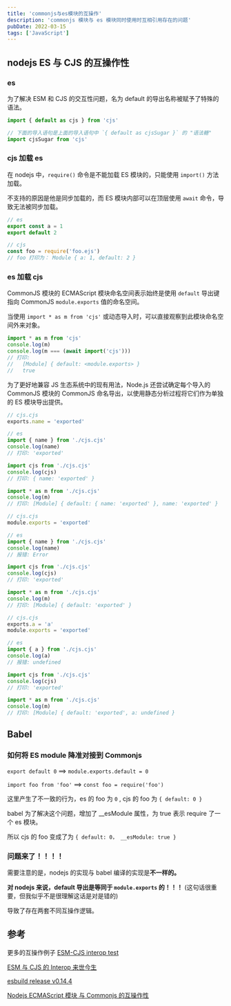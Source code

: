 ```yaml
---
title: 'commonjs与es模块的互操作'
description: 'commonjs 模块与 es 模块同时使用时互相引用存在的问题'
pubDate: 2022-03-15
tags: ['JavaScript']
---
```


## nodejs ES 与 CJS 的互操作性

### es

为了解决 ESM 和 CJS 的交互性问题，名为 default 的导出名称被赋予了特殊的语法。

```js
import { default as cjs } from 'cjs'

// 下面的导入语句是上面的导入语句中 `{ default as cjsSugar }` 的 "语法糖"
import cjsSugar from 'cjs'
```

### cjs 加载 es

在 nodejs 中，`require()` 命令是不能加载 ES 模块的，只能使用 `import()` 方法加载。

不支持的原因是他是同步加载的，而 ES 模块内部可以在顶层使用 `await` 命令，导致无法被同步加载。

```js
// es
export const a = 1
export default 2

// cjs
const foo = require('foo.ejs')
// foo 打印为： Module { a: 1, default: 2 }
```

### es 加载 cjs

CommonJS 模块的 ECMAScript 模块命名空间表示始终是使用 `default` 导出键指向 CommonJS `module.exports` 值的命名空间。

当使用 `import * as m from 'cjs'` 或动态导入时，可以直接观察到此模块命名空间外来对象。

```js
import * as m from 'cjs'
console.log(m)
console.log(m === (await import('cjs')))
// 打印:
//   [Module] { default: <module.exports> }
//   true
```

为了更好地兼容 JS 生态系统中的现有用法，Node.js 还尝试确定每个导入的 CommonJS 模块的 CommonJS 命名导出，以使用静态分析过程将它们作为单独的 ES 模块导出提供。

```js
// cjs.cjs
exports.name = 'exported'

// es
import { name } from './cjs.cjs'
console.log(name)
// 打印: 'exported'

import cjs from './cjs.cjs'
console.log(cjs)
// 打印: { name: 'exported' }

import * as m from './cjs.cjs'
console.log(m)
// 打印: [Module] { default: { name: 'exported' }, name: 'exported' }
```

```js
// cjs.cjs
module.exports = 'exported'

// es
import { name } from './cjs.cjs'
console.log(name)
// 报错: Error

import cjs from './cjs.cjs'
console.log(cjs)
// 打印: 'exported'

import * as m from './cjs.cjs'
console.log(m)
// 打印: [Module] { default: 'exported' }
```

```js
// cjs.cjs
exports.a = 'a'
module.exports = 'exported'

// es
import { a } from './cjs.cjs'
console.log(a)
// 报错: undefined

import cjs from './cjs.cjs'
console.log(cjs)
// 打印: 'exported'

import * as m from './cjs.cjs'
console.log(m)
// 打印: [Module] { default: 'exported', a: undefined }
```

## Babel

### 如何将 ES module 降准对接到 Commonjs

`export default 0` ==> `module.exports.default = 0`

`import foo from 'foo'` ==> `const foo = require('foo')`

这里产生了不一致的行为，es 的 foo 为 `0` , cjs 的 foo 为 `{ default: 0 }`

babel 为了解决这个问题，增加了 \_\_esModule 属性，为 true 表示 require 了一个 es 模块。

所以 cjs 的 foo 变成了为 `{ default: 0， __esModule: true }`

### 问题来了！！！！

需要注意的是，nodejs 的实现与 babel 编译的实现是**不一样的。**

**对 nodejs 来说，default 导出是等同于 `module.exports` 的！！！** (这句话很重要，但我似乎不是很理解这话是对是错的)

导致了存在两套不同互操作逻辑。

## 参考

更多的互操作例子 [ESM-CJS interop test](https://sokra.github.io/interop-test/)

[ESM 与 CJS 的 Interop 来世今生](https://mp.weixin.qq.com/s/3TKcUeoyzXvH3MGVI6Dj9A)

[esbuild release v0.14.4](https://github.com/evanw/esbuild/releases/tag/v0.14.4)

[Nodejs ECMAScript 模块 与 Commonjs 的互操作性](http://nodejs.cn/api/esm.html#interoperability-with-commonjs)
